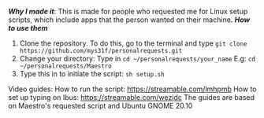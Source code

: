 ***Why I made it***: This is made for people who requested me for Linux setup scripts, which include apps that the person wanted on their machine.
***How to use them***
1. Clone the repository. To do this, go to the terminal and type `git clone https://github.com/mys31f/personalrequests.git`
2. Change your directory: Type in `cd ~/personalrequests/your_name` 
E.g: `cd ~/personalrequests/Maestro`
3. Type this in to initiate the script: `sh setup.sh`

Video guides:
How to run the script: https://streamable.com/lmhpmb 
How to set up typing on Ibus: https://streamable.com/wezjdc
The guides are based on Maestro's requested script and Ubuntu GNOME 20.10